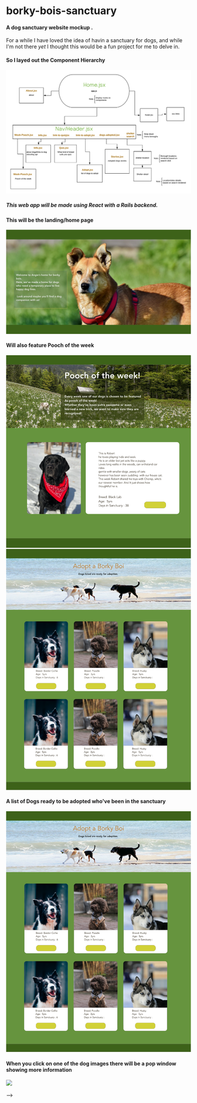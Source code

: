 # borky-bois-sanctuary

#### A dog sanctuary website mockup . 
For a while I have loved the idea of havin a sanctuary for dogs, and while I'm not there *yet* I thought this would be a fun project for me to delve in. 


#### So I layed out the Component Hierarchy
![](wireframe-images/flowchart.png)

##### This web app will be made using React with a Rails backend.
>

#### This will be the landing/home page
![](wireframe-images/home.png)


#### Will also feature Pooch of the week
![](wireframe-images/pooch-week.png)
![](wireframe-images/adopt-a-dog.png)

#### A list of Dogs ready to be adopted who've been in the sanctuary 
![](wireframe-images/adopt-a-dog.png)


#### When you click on one of the dog images  there will be a pop window showing more information 
![](wireframe-images/adopt-dog–info.png)
>
-->
